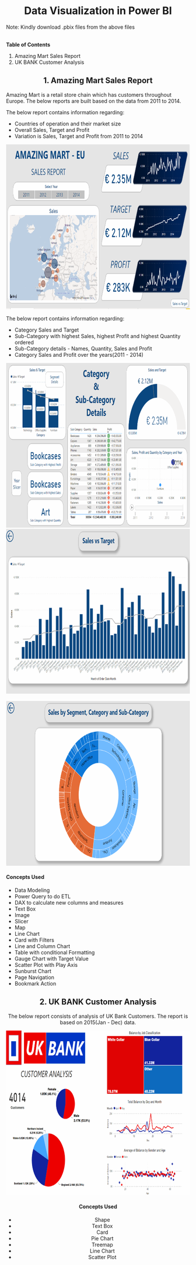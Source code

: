 <center><h1>Data Visualization in Power BI</h1></center>
Note: Kindly download .pbix files from the above files<br><br>

**Table of Contents**

1. Amazing Mart Sales Report
2. UK BANK Customer Analysis



<center><h2>1. Amazing Mart Sales Report</h2></center>

Amazing Mart is a retail store chain which has customers throughout Europe. The below reports are built based on the data from 2011 to 2014.

The below report contains information regarding:

- Countries of operation and their market size
- Overall Sales, Target and Profit
- Variation is Sales, Target and Profit from 2011 to 2014

<center><img src="images/1.PNG" width = 800 height = 450></center>

The below report contains information regarding:

- Category Sales and Target
- Sub-Category with highest Sales, highest Profit and highest Quantity ordered
- Sub-Category details - Names, Quantity, Sales and Profit
- Category Sales and Profit over the years(2011 -  2014)

<center><img src="images/2.PNG" width = 800 height = 450></center>

<center><img src="images/3.PNG" width = 800 height = 450></center><br>
<center><img src="images/4.PNG" width = 800 height = 450></center>
<h4> Concepts Used </h4>

- Data Modeling
- Power Query to do ETL
- DAX to calculate new columns and measures
- Text Box
- Image
- Slicer
- Map
- Line Chart
- Card with Filters
- Line and Column Chart
- Table with conditional Formatting
- Gauge Chart with Target Value
- Scatter Plot with Play Axis
- Sunburst Chart
- Page Navigation
- Bookmark Action

<center><h2>2. UK BANK Customer Analysis</h2></

The below report consists of analysis of UK Bank Customers. The report is based on 2015(Jan - Dec) data.

<center><img src="images/5.PNG" width = 800 height = 450></center>

<h4> Concepts Used </h4>

- Shape
- Text Box
- Card
- Pie Chart
- Treemap
- Line Chart
- Scatter Plot
